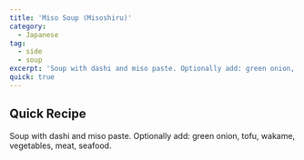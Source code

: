 ```yaml
---
title: 'Miso Soup (Misoshiru)'
category:
  - Japanese
tag:
  - side
  - soup
excerpt: 'Soup with dashi and miso paste. Optionally add: green onion, tofu, wakame, vegetables, meat, seafood.'
quick: true
---
```


## Quick Recipe

Soup with dashi and miso paste. Optionally add: green onion, tofu, wakame, vegetables, meat, seafood.
